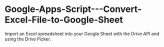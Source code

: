 # Google-Apps-Script---Convert-Excel-File-to-Google-Sheet

Import an Excel spreadsheet into your Google Sheet with the Drive API and using the Drive Picker.
